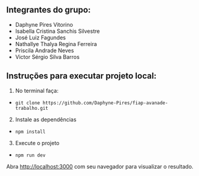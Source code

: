 ## Integrantes do grupo:
* Daphyne Pires Vitorino
* Isabella Cristina Sanchis Silvestre
* José Luiz Fagundes
* Nathallye Thalya Regina Ferreira
* Priscila Andrade Neves
* Victor Sérgio Silva Barros



## Instruções para executar projeto local:

1. No terminal faça:
* `git clone https://github.com/Daphyne-Pires/fiap-avanade-trabalho.git`

2. Instale as dependências 
* `npm install`

3. Execute o projeto
* `npm run dev`


Abra [http://localhost:3000](http://localhost:3000) com seu navegador para visualizar o resultado.
